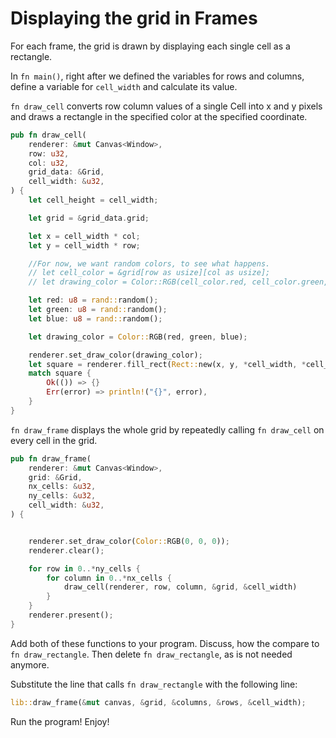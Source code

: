 # Displaying the grid in Frames

For each frame, the grid is drawn by displaying each single cell as a rectangle.

In `fn main()`, right after we defined the variables for rows and columns, define a variable for `cell_width` and calculate its value.

`fn draw_cell` converts row column values of a single Cell into x and y pixels and draws a rectangle in the specified color at the specified coordinate.

```rust
pub fn draw_cell(
    renderer: &mut Canvas<Window>,
    row: u32,
    col: u32,
    grid_data: &Grid,
    cell_width: &u32,
) {
    let cell_height = cell_width;

    let grid = &grid_data.grid;

    let x = cell_width * col;
    let y = cell_width * row;

    //For now, we want random colors, to see what happens.
    // let cell_color = &grid[row as usize][col as usize];
    // let drawing_color = Color::RGB(cell_color.red, cell_color.green, cell_color.blue);

    let red: u8 = rand::random();
    let green: u8 = rand::random();
    let blue: u8 = rand::random();

    let drawing_color = Color::RGB(red, green, blue);

    renderer.set_draw_color(drawing_color);
    let square = renderer.fill_rect(Rect::new(x, y, *cell_width, *cell_height));
    match square {
        Ok(()) => {}
        Err(error) => println!("{}", error),
    }
}
```

`fn draw_frame` displays the whole grid by repeatedly calling `fn draw_cell` on every cell in the grid.

```rust
pub fn draw_frame(
    renderer: &mut Canvas<Window>,
    grid: &Grid,
    nx_cells: &u32,
    ny_cells: &u32,
    cell_width: &u32,
) {


    renderer.set_draw_color(Color::RGB(0, 0, 0));
    renderer.clear();

    for row in 0..*ny_cells {
        for column in 0..*nx_cells {
            draw_cell(renderer, row, column, &grid, &cell_width)
        }
    }
    renderer.present();
}
```

Add both of these functions to your program. Discuss, how the compare to `fn draw_rectangle`. Then delete `fn draw_rectangle`, as is not needed anymore.

Substitute the line that calls `fn draw_rectangle` with the following line:

```rust
lib::draw_frame(&mut canvas, &grid, &columns, &rows, &cell_width);
```

Run the program! Enjoy!
